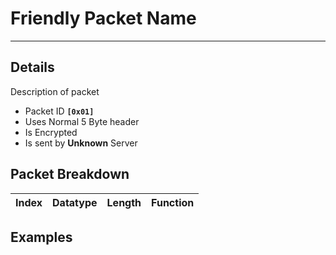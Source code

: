 # Friendly Packet Name #

---


## Details ##

Description of packet
  * Packet ID **`[0x01]`**
  * Uses Normal 5 Byte header
  * Is Encrypted
  * Is sent by **Unknown** Server

## Packet Breakdown ##
| Index | Datatype | Length | Function |
|:------|:---------|:-------|:---------|

## Examples ##